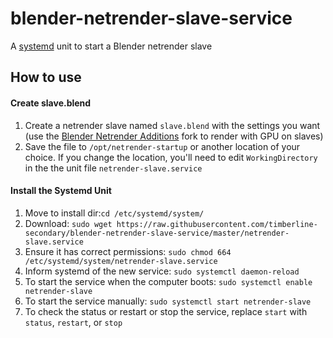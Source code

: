 # blender-netrender-slave-service
A [systemd](https://wiki.debian.org/systemd) unit to start a Blender netrender slave


## How to use
#### Create slave.blend
1. Create a netrender slave named `slave.blend` with the settings you want (use the [Blender Netrender Additions](https://github.com/WARP-LAB/Blender-Network-Render-Additions) fork to render with GPU on slaves)
1. Save the file to `/opt/netrender-startup` or another location of your choice.  If you change the location, you'll need to edit `WorkingDirectory` in the the unit file `netrender-slave.service`

#### Install the Systemd Unit
1. Move to install dir:`cd /etc/systemd/system/`
1. Download: `sudo wget https://raw.githubusercontent.com/timberline-secondary/blender-netrender-slave-service/master/netrender-slave.service`
1. Ensure it has correct permissions: `sudo chmod 664 /etc/systemd/system/netrender-slave.service`
1. Inform systemd of the new service: `sudo systemctl daemon-reload`
1. To start the service when the computer boots: `sudo systemctl enable netrender-slave`
1. To start the service manually: `sudo systemctl start netrender-slave`
1. To check the status or restart or stop the service, replace `start` with `status`, `restart`, or `stop`
